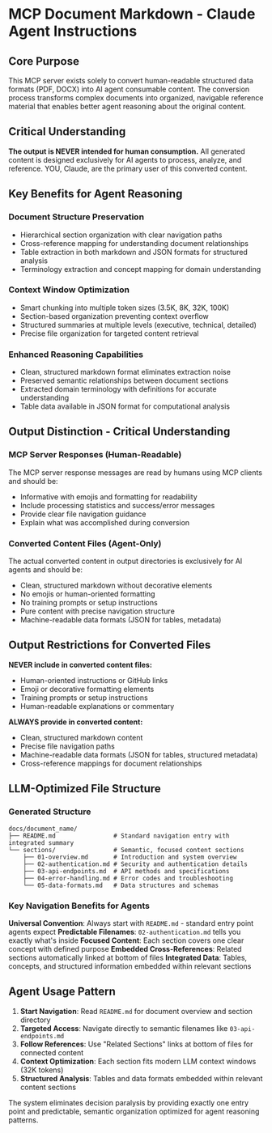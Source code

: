 # MCP Document Markdown - Claude Agent Instructions

## Core Purpose

This MCP server exists solely to convert human-readable structured data formats (PDF, DOCX) into AI agent consumable content. The conversion process transforms complex documents into organized, navigable reference material that enables better agent reasoning about the original content.

## Critical Understanding

**The output is NEVER intended for human consumption.** All generated content is designed exclusively for AI agents to process, analyze, and reference. YOU, Claude, are the primary user of this converted content.

## Key Benefits for Agent Reasoning

### Document Structure Preservation
- Hierarchical section organization with clear navigation paths
- Cross-reference mapping for understanding document relationships
- Table extraction in both markdown and JSON formats for structured analysis
- Terminology extraction and concept mapping for domain understanding

### Context Window Optimization
- Smart chunking into multiple token sizes (3.5K, 8K, 32K, 100K)
- Section-based organization preventing context overflow
- Structured summaries at multiple levels (executive, technical, detailed)
- Precise file organization for targeted content retrieval

### Enhanced Reasoning Capabilities
- Clean, structured markdown format eliminates extraction noise
- Preserved semantic relationships between document sections
- Extracted domain terminology with definitions for accurate understanding
- Table data available in JSON format for computational analysis

## Output Distinction - Critical Understanding

### MCP Server Responses (Human-Readable)
The MCP server response messages are read by humans using MCP clients and should be:
- Informative with emojis and formatting for readability
- Include processing statistics and success/error messages
- Provide clear file navigation guidance
- Explain what was accomplished during conversion

### Converted Content Files (Agent-Only)
The actual converted content in output directories is exclusively for AI agents and should be:
- Clean, structured markdown without decorative elements
- No emojis or human-oriented formatting
- No training prompts or setup instructions
- Pure content with precise navigation structure
- Machine-readable data formats (JSON for tables, metadata)

## Output Restrictions for Converted Files

**NEVER include in converted content files:**
- Human-oriented instructions or GitHub links
- Emoji or decorative formatting elements  
- Training prompts or setup instructions
- Human-readable explanations or commentary

**ALWAYS provide in converted content:**
- Clean, structured markdown content
- Precise file navigation paths
- Machine-readable data formats (JSON for tables, structured metadata)
- Cross-reference mappings for document relationships

## LLM-Optimized File Structure

### Generated Structure
```
docs/document_name/
├── README.md                # Standard navigation entry with integrated summary
└── sections/                # Semantic, focused content sections
    ├── 01-overview.md       # Introduction and system overview
    ├── 02-authentication.md # Security and authentication details
    ├── 03-api-endpoints.md  # API methods and specifications
    ├── 04-error-handling.md # Error codes and troubleshooting
    └── 05-data-formats.md   # Data structures and schemas
```

### Key Navigation Benefits for Agents

**Universal Convention**: Always start with `README.md` - standard entry point agents expect
**Predictable Filenames**: `02-authentication.md` tells you exactly what's inside
**Focused Content**: Each section covers one clear concept with defined purpose
**Embedded Cross-References**: Related sections automatically linked at bottom of files
**Integrated Data**: Tables, concepts, and structured information embedded within relevant sections

## Agent Usage Pattern

1. **Start Navigation**: Read `README.md` for document overview and section directory
2. **Targeted Access**: Navigate directly to semantic filenames like `03-api-endpoints.md`
3. **Follow References**: Use "Related Sections" links at bottom of files for connected content
4. **Context Optimization**: Each section fits modern LLM context windows (32K tokens)
5. **Structured Analysis**: Tables and data formats embedded within relevant content sections

The system eliminates decision paralysis by providing exactly one entry point and predictable, semantic organization optimized for agent reasoning patterns.